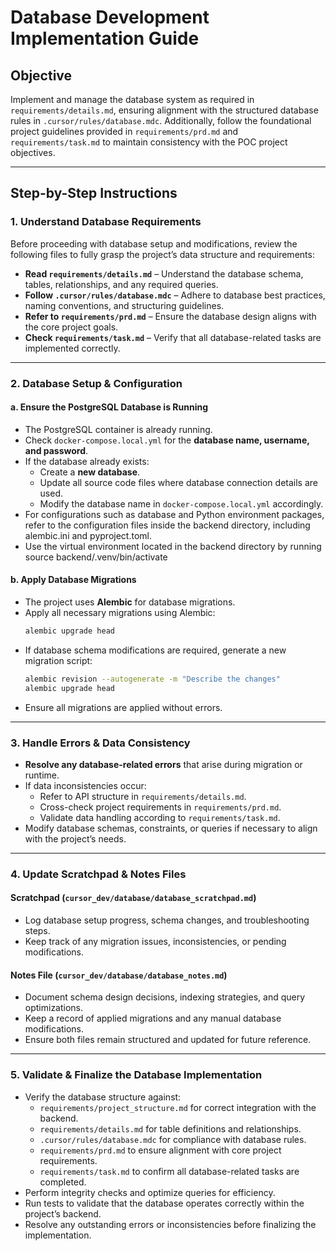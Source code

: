 
# **Database Development Implementation Guide**  

## **Objective**  
Implement and manage the database system as required in `requirements/details.md`, ensuring alignment with the structured database rules in `.cursor/rules/database.mdc`. Additionally, follow the foundational project guidelines provided in `requirements/prd.md` and `requirements/task.md` to maintain consistency with the POC project objectives.  

---

## **Step-by-Step Instructions**  

### **1. Understand Database Requirements**  
Before proceeding with database setup and modifications, review the following files to fully grasp the project’s data structure and requirements:  

- **Read `requirements/details.md`** – Understand the database schema, tables, relationships, and any required queries.  
- **Follow `.cursor/rules/database.mdc`** – Adhere to database best practices, naming conventions, and structuring guidelines.  
- **Refer to `requirements/prd.md`** – Ensure the database design aligns with the core project goals.  
- **Check `requirements/task.md`** – Verify that all database-related tasks are implemented correctly.  

---

### **2. Database Setup & Configuration**  

#### **a. Ensure the PostgreSQL Database is Running**  
- The PostgreSQL container is already running.  
- Check `docker-compose.local.yml` for the **database name, username, and password**.  
- If the database already exists:  
  - Create a **new database**.  
  - Update all source code files where database connection details are used.  
  - Modify the database name in `docker-compose.local.yml` accordingly. 
-  For configurations such as database and Python environment packages, refer to the configuration files inside the backend directory, including alembic.ini and pyproject.toml.
- Use the virtual environment located in the backend directory by running source backend/.venv/bin/activate 

#### **b. Apply Database Migrations**  
- The project uses **Alembic** for database migrations.  
- Apply all necessary migrations using Alembic:  
  ```bash
  alembic upgrade head
  ```  
- If database schema modifications are required, generate a new migration script:  
  ```bash
  alembic revision --autogenerate -m "Describe the changes"
  alembic upgrade head
  ```  
- Ensure all migrations are applied without errors.  

---

### **3. Handle Errors & Data Consistency**  
- **Resolve any database-related errors** that arise during migration or runtime.  
- If data inconsistencies occur:  
  - Refer to API structure in `requirements/details.md`.  
  - Cross-check project requirements in `requirements/prd.md`.  
  - Validate data handling according to `requirements/task.md`.  
- Modify database schemas, constraints, or queries if necessary to align with the project’s needs.  

---

### **4. Update Scratchpad & Notes Files**  

#### **Scratchpad (`cursor_dev/database/database_scratchpad.md`)**  
- Log database setup progress, schema changes, and troubleshooting steps.  
- Keep track of any migration issues, inconsistencies, or pending modifications.  

#### **Notes File (`cursor_dev/database/database_notes.md`)**  
- Document schema design decisions, indexing strategies, and query optimizations.  
- Keep a record of applied migrations and any manual database modifications.  
- Ensure both files remain structured and updated for future reference.  

---

### **5. Validate & Finalize the Database Implementation**  
- Verify the database structure against:  
  - `requirements/project_structure.md` for correct integration with the backend.  
  - `requirements/details.md` for table definitions and relationships.  
  - `.cursor/rules/database.mdc` for compliance with database rules.  
  - `requirements/prd.md` to ensure alignment with core project requirements.  
  - `requirements/task.md` to confirm all database-related tasks are completed.  
- Perform integrity checks and optimize queries for efficiency.  
- Run tests to validate that the database operates correctly within the project’s backend.  
- Resolve any outstanding errors or inconsistencies before finalizing the implementation.  

